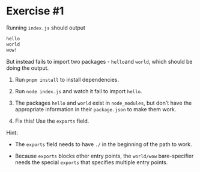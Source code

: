 # Exercise #1

Running `index.js` should output

```txt
hello
world
wow!
```

But instead fails to import two packages - `hello`and `world`, which should be doing the output.

1. Run `pnpm install` to install dependencies.

1. Run `node index.js` and watch it fail to import `hello`.

1. The packages `hello` and `world` exist in `node_modules`, but don't have the appropriate information
   in their `package.json` to make them work.

1. Fix this! Use the `exports` field.

Hint:

- The `exports` field needs to have `./` in the beginning of the path to work.

- Because `exports` blocks other entry points, the `world/wow` bare-specifier needs the special `exports` that
  specifies multiple entry points.
